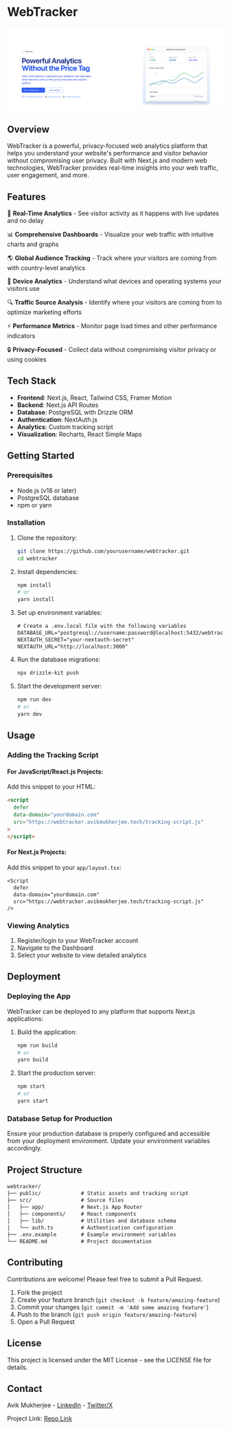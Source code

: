 # WebTracker

![WebTracker Logo](/public/og-image.png)

## Overview

WebTracker is a powerful, privacy-focused web analytics platform that helps you understand your website's performance and visitor behavior without compromising user privacy. Built with Next.js and modern web technologies, WebTracker provides real-time insights into your web traffic, user engagement, and more.

## Features

🚀 **Real-Time Analytics** - See visitor activity as it happens with live updates and no delay

📊 **Comprehensive Dashboards** - Visualize your web traffic with intuitive charts and graphs

🌎 **Global Audience Tracking** - Track where your visitors are coming from with country-level analytics

📱 **Device Analytics** - Understand what devices and operating systems your visitors use

🔍 **Traffic Source Analysis** - Identify where your visitors are coming from to optimize marketing efforts

⚡ **Performance Metrics** - Monitor page load times and other performance indicators

🔒 **Privacy-Focused** - Collect data without compromising visitor privacy or using cookies

## Tech Stack

- **Frontend**: Next.js, React, Tailwind CSS, Framer Motion
- **Backend**: Next.js API Routes
- **Database**: PostgreSQL with Drizzle ORM
- **Authentication**: NextAuth.js
- **Analytics**: Custom tracking script
- **Visualization**: Recharts, React Simple Maps

## Getting Started

### Prerequisites

- Node.js (v18 or later)
- PostgreSQL database
- npm or yarn

### Installation

1. Clone the repository:
   ```bash
   git clone https://github.com/yourusername/webtracker.git
   cd webtracker
   ```

2. Install dependencies:
   ```bash
   npm install
   # or
   yarn install
   ```

3. Set up environment variables:
   ```
   # Create a .env.local file with the following variables
   DATABASE_URL="postgresql://username:password@localhost:5432/webtracker"
   NEXTAUTH_SECRET="your-nextauth-secret"
   NEXTAUTH_URL="http://localhost:3000"
   ```

4. Run the database migrations:
   ```bash
   npx drizzle-kit push
   ```

5. Start the development server:
   ```bash
   npm run dev
   # or
   yarn dev
   ```

## Usage

### Adding the Tracking Script

#### For JavaScript/React.js Projects:

Add this snippet to your HTML:

```html
<script
  defer
  data-domain="yourdomain.com"
  src="https://webtracker.avikmukherjee.tech/tracking-script.js"
>
</script>
```

#### For Next.js Projects:

Add this snippet to your `app/layout.tsx`:

```tsx
<Script
  defer
  data-domain="yourdomain.com"
  src="https://webtracker.avikmukherjee.tech/tracking-script.js"
/>
```

### Viewing Analytics

1. Register/login to your WebTracker account
2. Navigate to the Dashboard
3. Select your website to view detailed analytics

## Deployment

### Deploying the App

WebTracker can be deployed to any platform that supports Next.js applications:

1. Build the application:
   ```bash
   npm run build
   # or
   yarn build
   ```

2. Start the production server:
   ```bash
   npm start
   # or
   yarn start
   ```

### Database Setup for Production

Ensure your production database is properly configured and accessible from your deployment environment. Update your environment variables accordingly.

## Project Structure

```
webtracker/
├── public/             # Static assets and tracking script
├── src/                # Source files
│   ├── app/            # Next.js App Router
│   ├── components/     # React components
│   ├── lib/            # Utilities and database schema
│   └── auth.ts         # Authentication configuration
├── .env.example        # Example environment variables
└── README.md           # Project documentation
```

## Contributing

Contributions are welcome! Please feel free to submit a Pull Request.

1. Fork the project
2. Create your feature branch (`git checkout -b feature/amazing-feature`)
3. Commit your changes (`git commit -m 'Add some amazing feature'`)
4. Push to the branch (`git push origin feature/amazing-feature`)
5. Open a Pull Request

## License

This project is licensed under the MIT License - see the LICENSE file for details.

## Contact

Avik Mukherjee - [LinkedIn](https://www.linkedin.com/in/avik-mukherjee-8ab9911bb/) - [Twitter/X](https://x.com/Avikm744)

Project Link: [Repo Link](https://github.com/Avik-creator/webtracker)
